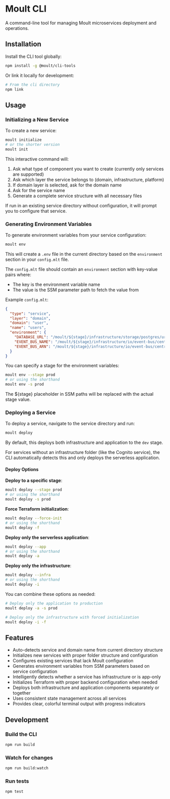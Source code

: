# Moult CLI

A command-line tool for managing Moult microservices deployment and operations.

## Installation

Install the CLI tool globally:

```bash
npm install -g @moult/cli-tools
```

Or link it locally for development:

```bash
# From the cli directory
npm link
```

## Usage

### Initializing a New Service

To create a new service:

```bash
moult initialize
# or the shorter version
moult init
```

This interactive command will:

1. Ask what type of component you want to create (currently only services are supported)
2. Ask which layer the service belongs to (domain, infrastructure, platform)
3. If domain layer is selected, ask for the domain name
4. Ask for the service name
5. Generate a complete service structure with all necessary files

If run in an existing service directory without configuration, it will prompt you to configure that service.

### Generating Environment Variables

To generate environment variables from your service configuration:

```bash
moult env
```

This will create a `.env` file in the current directory based on the `environment` section in your `config.mlt` file.

The `config.mlt` file should contain an `environment` section with key-value pairs where:

- The key is the environment variable name
- The value is the SSM parameter path to fetch the value from

Example `config.mlt`:

```json
{
  "type": "service",
  "layer": "domain",
  "domain": "user",
  "name": "users",
  "environment": {
    "DATABASE_URL": "/moult/${stage}/infrastructure/storage/postgres/url",
    "EVENT_BUS_NAME": "/moult/${stage}/infrastructure/io/event-bus/central/name",
    "EVENT_BUS_ARN": "/moult/${stage}/infrastructure/io/event-bus/central/arn"
  }
}
```

You can specify a stage for the environment variables:

```bash
moult env --stage prod
# or using the shorthand
moult env -s prod
```

The ${stage} placeholder in SSM paths will be replaced with the actual stage value.

### Deploying a Service

To deploy a service, navigate to the service directory and run:

```bash
moult deploy
```

By default, this deploys both infrastructure and application to the `dev` stage.

For services without an infrastructure folder (like the Cognito service), the CLI automatically detects this and only deploys the serverless application.

#### Deploy Options

**Deploy to a specific stage**:

```bash
moult deploy --stage prod
# or using the shorthand
moult deploy -s prod
```

**Force Terraform initialization**:

```bash
moult deploy --force-init
# or using the shorthand
moult deploy -f
```

**Deploy only the serverless application**:

```bash
moult deploy --app
# or using the shorthand
moult deploy -a
```

**Deploy only the infrastructure**:

```bash
moult deploy --infra
# or using the shorthand
moult deploy -i
```

You can combine these options as needed:

```bash
# Deploy only the application to production
moult deploy -a -s prod

# Deploy only the infrastructure with forced initialization
moult deploy -i -f
```

## Features

- Auto-detects service and domain name from current directory structure
- Initializes new services with proper folder structure and configuration
- Configures existing services that lack Moult configuration
- Generates environment variables from SSM parameters based on service configuration
- Intelligently detects whether a service has infrastructure or is app-only
- Initializes Terraform with proper backend configuration when needed
- Deploys both infrastructure and application components separately or together
- Uses consistent state management across all services
- Provides clear, colorful terminal output with progress indicators

## Development

### Build the CLI

```bash
npm run build
```

### Watch for changes

```bash
npm run build:watch
```

### Run tests

```bash
npm test
```
